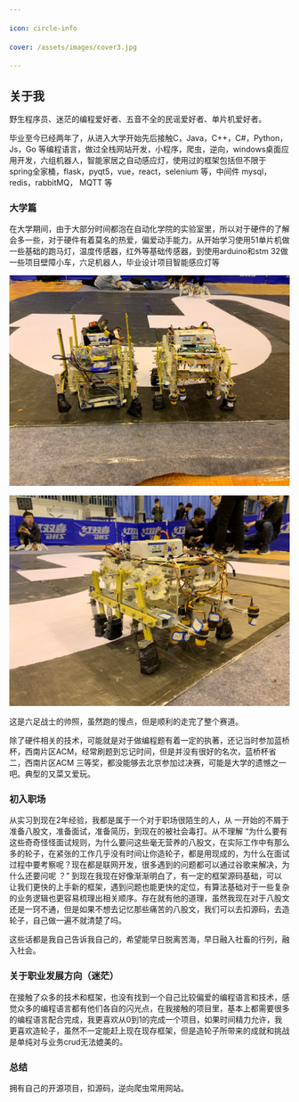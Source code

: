 ```yaml
---

icon: circle-info

cover: /assets/images/cover3.jpg

---
```




## 关于我



野生程序员、迷茫的编程爱好者、五音不全的民谣爱好者、单片机爱好者。



毕业至今已经两年了，从进入大学开始先后接触C，Java，C++，C#，Python，Js，Go 等编程语言，做过全栈网站开发，小程序，爬虫，逆向，windows桌面应用开发，六组机器人，智能家居之自动感应灯，使用过的框架包括但不限于 spring全家桶，flask，pyqt5，vue，react，selenium 等，中间件 mysql， redis，rabbitMQ， MQTT 等

### 大学篇

在大学期间，由于大部分时间都泡在自动化学院的实验室里，所以对于硬件的了解会多一些，对于硬件有着莫名的热爱，偏爱动手能力，从开始学习使用51单片机做一些基础的跑马灯，温度传感器，红外等基础传感器，到使用arduino和stm 32做一些项目壁障小车，六足机器人，毕业设计项目智能感应灯等

![image-20230612125235711](00-resource/image-20230612125235711.png)

![image-20230612125309211](00-resource/image-20230612125309211.png)

这是六足战士的帅照，虽然跑的慢点，但是顺利的走完了整个赛道。

除了硬件相关的技术，可能就是对于做编程题有着一定的执著，还记当时参加蓝桥杯，西南片区ACM，经常刷题到忘记时间，但是并没有很好的名次，蓝桥杯省二，西南片区ACM 三等奖，都没能够去北京参加过决赛，可能是大学的遗憾之一吧。典型的又菜又爱玩。

### 初入职场

从实习到现在2年经验，我都是属于一个对于职场很陌生的人，从 一开始的不屑于准备八股文，准备面试，准备简历，到现在的被社会毒打。从不理解 “为什么要有这些奇奇怪怪面试规则，为什么要问这些毫无营养的八股文，在实际工作中有那么多的轮子，在紧张的工作几乎没有时间让你造轮子，都是用现成的，为什么在面试过程中要考察呢？现在都是联网开发，很多遇到的问题都可以通过谷歌来解决，为什么还要问呢 ？” 到现在我现在好像渐渐明白了，有一定的框架源码基础，可以让我们更快的上手新的框架，遇到问题也能更快的定位，有算法基础对于一些复杂的业务逻辑也更容易梳理出相关顺序。存在就有他的道理，虽然我现在对于八股文还是一窍不通，但是如果不想去记忆那些痛苦的八股文，我们可以去扣源码，去造轮子，自己做一遍不就清楚了吗。

这些话都是我自己告诉我自己的，希望能早日脱离苦海，早日融入社畜的行列，融入社会。



### 关于职业发展方向（迷茫）

在接触了众多的技术和框架，也没有找到一个自己比较偏爱的编程语言和技术，感觉众多的编程语言都有他们各自的闪光点，在我接触的项目里，基本上都需要很多的编程语言配合完成，我更喜欢从0到1的完成一个项目，如果时间精力允许，我更喜欢造轮子，虽然不一定能赶上现在现存框架，但是造轮子所带来的成就和挑战是单纯对与业务crud无法媲美的。



### 总结

拥有自己的开源项目，扣源码，逆向爬虫常用网站。